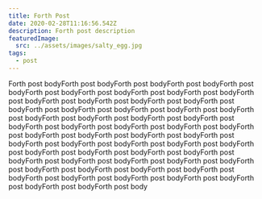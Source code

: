 ```yaml
---
title: Forth Post
date: 2020-02-28T11:16:56.542Z
description: Forth post description
featuredImage:
  src: ../assets/images/salty_egg.jpg
tags:
  - post
---
```

Forth post bodyForth post bodyForth post bodyForth post bodyForth post bodyForth post bodyForth post bodyForth post bodyForth post bodyForth post bodyForth post bodyForth post bodyForth post bodyForth post bodyForth post bodyForth post bodyForth post bodyForth post bodyForth post bodyForth post bodyForth post bodyForth post bodyForth post bodyForth post bodyForth post bodyForth post bodyForth post bodyForth post bodyForth post bodyForth post bodyForth post bodyForth post bodyForth post bodyForth post bodyForth post bodyForth post bodyForth post bodyForth post bodyForth post bodyForth post bodyForth post bodyForth post bodyForth post bodyForth post bodyForth post bodyForth post bodyForth post bodyForth post bodyForth post bodyForth post bodyForth post bodyForth post bodyForth post bodyForth post bodyForth post bodyForth post bodyForth post body 

<Image fileName="j-tech" />
